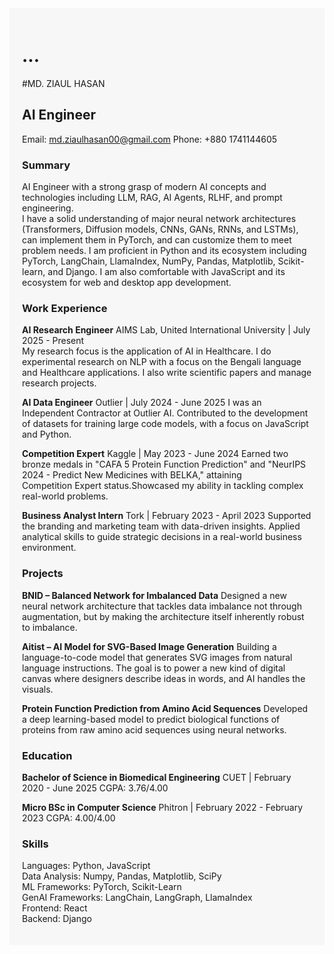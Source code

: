 <div style="background-color: #f7f7f7; padding: 20px; font-family: 'Inter', sans-serif;">

# ...
#MD. ZIAUL HASAN
## AI Engineer
   
Email: md.ziaulhasan00@gmail.com 
Phone: +880 1741144605

### Summary  
AI Engineer with a strong grasp of modern AI concepts and technologies including LLM, RAG, AI Agents, RLHF, and prompt engineering.   
I have a solid understanding of major neural network architectures (Transformers, Diffusion models, CNNs, GANs, RNNs, and LSTMs),   
can implement them in PyTorch, and can customize them to meet problem needs. I am proficient in Python and its ecosystem including   
PyTorch, LangChain, LlamaIndex, NumPy, Pandas, Matplotlib, Scikit-learn, and Django. I am also comfortable with JavaScript and its   
ecosystem for web and desktop app development.

### Work Experience
**AI Research Engineer**
AIMS Lab, United International University | July 2025 - Present  
My research focus is the application of AI in Healthcare. I do experimental research on NLP with a focus on the Bengali language and 
Healthcare applications. I also write scientific papers and manage research projects.

**AI Data Engineer**
Outlier | July 2024 - June 2025
I was an Independent Contractor at Outlier AI. Contributed to the development of datasets for training large code models, with a focus on 
JavaScript and Python.

**Competition Expert**
Kaggle | May 2023 - June 2024
Earned two bronze medals in "CAFA 5 Protein Function Prediction" and "NeurIPS 2024 - Predict New Medicines with BELKA," attaining   
Competition Expert status.Showcased my ability in tackling complex real-world problems.

**Business Analyst Intern**
Tork | February 2023 - April 2023
Supported the branding and marketing team with data-driven insights. Applied analytical skills to guide strategic decisions in a real-world 
business environment.

### Projects
**BNID – Balanced Network for Imbalanced Data**
Designed a new neural network architecture that tackles data imbalance not through augmentation, but by making the architecture itself 
inherently robust to imbalance.
  
**Aitist – AI Model for SVG-Based Image Generation**
Building a language-to-code model that generates SVG images from natural language instructions. The goal is to power a new kind of digital 
canvas where designers describe ideas in words, and AI handles the visuals.  

**Protein Function Prediction from Amino Acid Sequences**
Developed a deep learning-based model to predict biological functions of proteins from raw amino acid sequences using neural networks.

### Education
**Bachelor of Science in Biomedical Engineering**
CUET | February 2020 - June 2025
CGPA: 3.76/4.00
  
**Micro BSc in Computer Science**
Phitron | February 2022 - February 2023
CGPA: 4.00/4.00

### Skills
Languages: Python, JavaScript  
Data Analysis: Numpy, Pandas, Matplotlib, SciPy   
ML Frameworks: PyTorch, Scikit-Learn  
GenAI Frameworks: LangChain, LangGraph, LlamaIndex  
Frontend: React  
Backend: Django  

</div>
